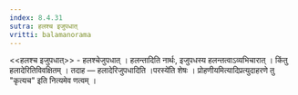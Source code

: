 ```yaml
---
index: 8.4.31
sutra: हलश्च इजुपधात्‌
vritti: balamanorama
---
```


<<हलश्च इजुपधात्>> - हलश्चेजुपधात् । हलन्तादिति नार्थः, इजुपधस्य हलन्तत्वाऽव्यभिचारात् । किंतु हलादेरितिविवक्षितम् । तदाह —  हलादेरिजुपधादिति ।परस्ये॑ति शेषः । प्रोहणीयमित्यादिप्रत्युदाहरणे तु "कृत्यच" इति नित्यमेव णत्वम् । 